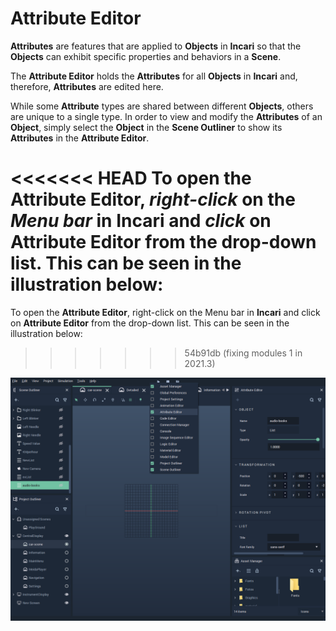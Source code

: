 # Attribute Editor

**Attributes** are features that are applied to **Objects** in **Incari** so that the **Objects** can exhibit specific properties and behaviors in a **Scene**.

The **Attribute Editor** holds the **Attributes** for all **Objects** in **Incari** and, therefore, **Attributes** are edited here.

While some **Attribute** types are shared between different **Objects**, others are unique to a single type. In order to view and modify the **Attributes** of an **Object**, simply select the **Object** in the **Scene Outliner** to show its **Attributes** in the **Attribute Editor**.

<<<<<<< HEAD
To open the **Attribute Editor**, _right-click_ on the _Menu bar_ in **Incari** and _click_ on **Attribute Editor** from the drop-down list. This can be seen in the illustration below:
=======
To open the **Attribute Editor**, right-click on the Menu bar in **Incari** and click on **Attribute Editor** from the drop-down list. This can be seen in the illustration below:
>>>>>>> 54b91db (fixing modules 1 in 2021.3)

![](../.gitbook/assets/attribute-editor.PNG)

